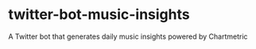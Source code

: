 # twitter-bot-music-insights
A Twitter bot that generates daily music insights powered by Chartmetric
